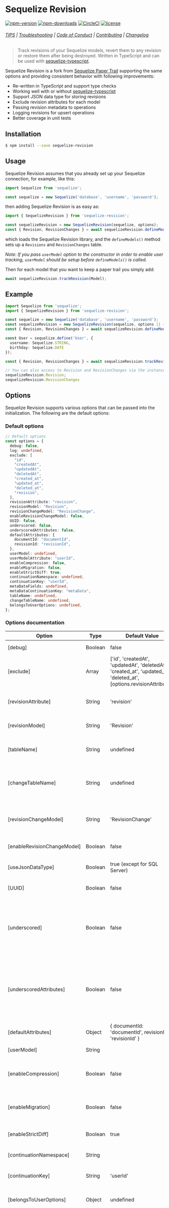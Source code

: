# Sequelize Revision

[![npm-version](https://img.shields.io/npm/v/sequelize-revision.svg)](https://www.npmjs.org/package/sequelize-revision)
[![npm-downloads](https://img.shields.io/npm/dt/sequelize-revision.svg)](https://www.npmjs.org/package/sequelize-revision)
[![CircleCI](https://circleci.com/gh/yujiosaka/sequelize-revision/tree/master.svg?style=shield)](https://circleci.com/gh/yujiosaka/sequelize-revision/tree/master)
[![license](https://img.shields.io/github/license/yujiosaka/sequelize-revision.svg)](https://github.com/yujiosaka/sequelize-revision/blob/master/LICENSE)

###### [TIPS](https://github.com/yujiosaka/sequelize-revision/blob/master/docs/TIPS.md) | [Troubleshooting](https://github.com/yujiosaka/sequelize-revision/blob/master/docs/TROUBLESHOOTING.md) | [Code of Conduct](https://github.com/yujiosaka/sequelize-revision/blob/master/docs/CODE_OF_CONDUCT.md) | [Contributing](https://github.com/yujiosaka/sequelize-revision/blob/master/docs/CONTRIBUTING.md) | [Changelog](https://github.com/yujiosaka/sequelize-revision/blob/master/docs/CHANGELOG.md)

> Track revisions of your Sequelize models, revert them to any revision or restore them after being destroyed. Written in TypeScript and can be used with [sequelize-typescript](https://github.com/RobinBuschmann/sequelize-typescript).

Sequelize Revision is a fork from [Sequelize Paper Trail](https://github.com/nielsgl/sequelize-paper-trail) supporting the same options and providing consistent behavior with following improvements:

- Re-written in TypeScript and support type checks
- Working well with or without [sequelize-typescript](https://github.com/RobinBuschmann/sequelize-typescript)
- Support JSON data type for storing revisions
- Exclude revision attributes for each model
- Passing revision metadata to operations
- Logging revisions for upsert operations
- Better coverage in unit tests

## Installation

```bash
$ npm install --save sequelize-revision
```

## Usage

Sequelize Revision assumes that you already set up your Sequelize connection, for example, like this:
```typescript
import Sequelize from 'sequelize';

const sequelize = new Sequelize('database', 'username', 'password');
```

then adding Sequelize Revision is as easy as:

```typescript
import { SequelizeRevision } from 'sequelize-revision';

const sequelizeRevision = new SequelizeRevision(sequelize, options);
const { Revision, RevisionChanges } = await sequelizeRevision.defineModels();
```

which loads the Sequelize Revision library, and the `defineModels()` method sets up a `Revisions` and `RevisionChanges` table.

*Note: If you pass `userModel` option to the constructor in order to enable user tracking, `userModel` should be setup before `defineModels()` is called.*

Then for each model that you want to keep a paper trail you simply add:

```typescript
await sequelizeRevision.trackRevision(Model);
```

## Example

```typescript
import Sequelize from 'sequelize';
import { SequelizeRevision } from 'sequelize-revision';

const sequelize = new Sequelize('database', 'username', 'password');
const sequelizeRevision = new SequelizeRevision(sequelize, options || {});
const { Revision, RevisionChanges } = await sequelizeRevision.defineModels();

const User = sequelize.define('User', {
  username: Sequelize.STRING,
  birthday: Sequelize.DATE
});

const { Revision, RevisionChanges } = await sequelizeRevision.trackRevision(User);

// You can also access to Revision and RevisionChanges via the instance after executing defineModels() function.
sequelizeRevision.Revision;
sequelizeRevision.RevisionChanges
```

## Options

Sequelize Revision supports various options that can be passed into the initialization. The following are the default options:

### Default options

```typescript
// Default options
const options = {
  debug: false,
  log: undefined,
  exclude: [
    "id",
    "createdAt",
    "updatedAt",
    "deletedAt",
    "created_at",
    "updated_at",
    "deleted_at",
    "revision",
  ],
  revisionAttribute: "revision",
  revisionModel: "Revision",
  revisionChangeModel: "RevisionChange",
  enableRevisionChangeModel: false,
  UUID: false,
  underscored: false,
  underscoredAttributes: false,
  defaultAttributes: {
    documentId: "documentId",
    revisionId: "revisionId",
  },
  userModel: undefined,
  userModelAttribute: "userId",
  enableCompression: false,
  enableMigration: false,
  enableStrictDiff: true,
  continuationNamespace: undefined,
  continuationKey: "userId",
  metaDataFields: undefined,
  metaDataContinuationKey: "metaData",
  tableName: undefined,
  changeTableName: undefined,
  belongsToUserOptions: undefined,
};
```

### Options documentation

| Option                      | Type    | Default Value                                                                                                        | Description                                                                                                                                                                                                            |
| --------------------------- | ------- | -------------------------------------------------------------------------------------------------------------------- | ---------------------------------------------------------------------------------------------------------------------------------------------------------------------------------------------------------------------- |
| [debug]                     | Boolean | false                                                                                                                | Enables logging to the console.                                                                                                                                                                                        |
| [exclude]                   | Array   | ['id', 'createdAt', 'updatedAt', 'deletedAt', 'created_at', 'updated_at', 'deleted_at', [options.revisionAttribute]] | Array of global attributes to exclude from the paper trail.                                                                                                                                                            |
| [revisionAttribute]         | String  | 'revision'                                                                                                           | Name of the attribute in the table that corresponds to the current revision.                                                                                                                                           |
| [revisionModel]             | String  | 'Revision'                                                                                                           | Name of the model that keeps the revision models.                                                                                                                                                                      |
| [tableName]                 | String  | undefined                                                                                                            | Name of the table that keeps the revision models. Passed to Sequelize.                                                                                                                                                 |
| [changeTableName]           | String  | undefined                                                                                                            | Name of the table that keeps the revision change models. Passed to Sequelize. Table is camelCase or PascalCase.                                                                                                        |
| [revisionChangeModel]       | String  | 'RevisionChange'                                                                                                     | Name of the model that tracks all the attributes that have changed during each create and update call.                                                                                                                 |
| [enableRevisionChangeModel] | Boolean | false                                                                                                                | Disable the revision change model to save space.                                                                                                                                                                       |
| [useJsonDataType]           | Boolean | true (except for SQL Server)                                                                                         | Whether to use JSON data type for storing attributes and diff.                                                                                                                                                         |
| [UUID]                      | Boolean | false                                                                                                                | The [revisionModel] has id attribute of type UUID for postgresql.                                                                                                                                                      |
| [underscored]               | Boolean | false                                                                                                                | The [revisionModel] and [revisionChangeModel] have 'createdAt' and 'updatedAt' attributes, by default, setting this option to true changes it to 'created_at' and 'updated_at'.                                        |
| [underscoredAttributes]     | Boolean | false                                                                                                                | The [revisionModel] has a [defaultAttribute] 'documentId', and the [revisionChangeModel] has a  [defaultAttribute] 'revisionId, by default, setting this option to true changes it to 'document_id' and 'revision_id'. |
| [defaultAttributes]         | Object  | { documentId: 'documentId', revisionId: 'revisionId' }                                                               |                                                                                                                                                                                                                        |
| [userModel]                 | String  |                                                                                                                      | Name of the model that stores users in your.                                                                                                                                                                           |
| [enableCompression]         | Boolean | false                                                                                                                | Compresses the revision attribute in the [revisionModel] to only the diff instead of all model attributes.                                                                                                             |
| [enableMigration]           | Boolean | false                                                                                                                | Automatically adds the [revisionAttribute] via a migration to the models that have paper trails enabled.                                                                                                               |
| [enableStrictDiff]          | Boolean | true                                                                                                                 | Reports integers and strings as different, e.g. `3.14` !== `'3.14'`                                                                                                                                                    |
| [continuationNamespace]     | String  |                                                                                                                      | Name of the name space used with the cls-hooked module.                                                                                                                                                                |
| [continuationKey]           | String  | 'userId'                                                                                                             | The cls-hooked key that contains the user id.                                                                                                                                                                          |
| [belongsToUserOptions]      | Object  | undefined                                                                                                            | The options used for belongsTo between userModel and Revision model                                                                                                                                                    |
| [metaDataFields]            | Object  | undefined                                                                                                            | The keys that will be provided in the meta data object. { key: isRequired (boolean)} format. Can be used to privovide additional fields - other associations, dates, etc to the Revision model                         |
| [metaDataContinuationKey]   | String  | 'metaData'                                                                                                           | The cls-hooked key that contains the meta data object, from where the metaDataFields are extracted.                                                                                                                    |